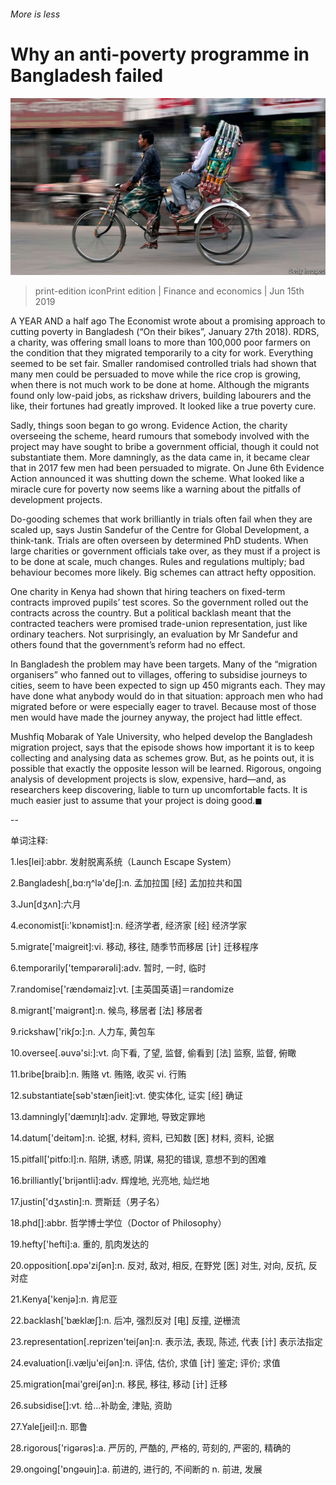 ###### More is less

# Why an anti-poverty programme in Bangladesh failed 

![image](images/20190615_fnp505.jpg) 

> print-edition iconPrint edition | Finance and economics | Jun 15th 2019 

A YEAR AND a half ago The Economist wrote about a promising approach to cutting poverty in Bangladesh (“On their bikes”, January 27th 2018). RDRS, a charity, was offering small loans to more than 100,000 poor farmers on the condition that they migrated temporarily to a city for work. Everything seemed to be set fair. Smaller randomised controlled trials had shown that many men could be persuaded to move while the rice crop is growing, when there is not much work to be done at home. Although the migrants found only low-paid jobs, as rickshaw drivers, building labourers and the like, their fortunes had greatly improved. It looked like a true poverty cure. 

Sadly, things soon began to go wrong. Evidence Action, the charity overseeing the scheme, heard rumours that somebody involved with the project may have sought to bribe a government official, though it could not substantiate them. More damningly, as the data came in, it became clear that in 2017 few men had been persuaded to migrate. On June 6th Evidence Action announced it was shutting down the scheme. What looked like a miracle cure for poverty now seems like a warning about the pitfalls of development projects. 

Do-gooding schemes that work brilliantly in trials often fail when they are scaled up, says Justin Sandefur of the Centre for Global Development, a think-tank. Trials are often overseen by determined PhD students. When large charities or government officials take over, as they must if a project is to be done at scale, much changes. Rules and regulations multiply; bad behaviour becomes more likely. Big schemes can attract hefty opposition. 

One charity in Kenya had shown that hiring teachers on fixed-term contracts improved pupils’ test scores. So the government rolled out the contracts across the country. But a political backlash meant that the contracted teachers were promised trade-union representation, just like ordinary teachers. Not surprisingly, an evaluation by Mr Sandefur and others found that the government’s reform had no effect. 

In Bangladesh the problem may have been targets. Many of the “migration organisers” who fanned out to villages, offering to subsidise journeys to cities, seem to have been expected to sign up 450 migrants each. They may have done what anybody would do in that situation: approach men who had migrated before or were especially eager to travel. Because most of those men would have made the journey anyway, the project had little effect. 

Mushfiq Mobarak of Yale University, who helped develop the Bangladesh migration project, says that the episode shows how important it is to keep collecting and analysing data as schemes grow. But, as he points out, it is possible that exactly the opposite lesson will be learned. Rigorous, ongoing analysis of development projects is slow, expensive, hard—and, as researchers keep discovering, liable to turn up uncomfortable facts. It is much easier just to assume that your project is doing good.◼ 

-- 

 单词注释:

1.les[lei]:abbr. 发射脱离系统（Launch Escape System） 

2.Bangladesh[,bɑ:ŋ^lә'deʃ]:n. 孟加拉国 [经] 孟加拉共和国 

3.Jun[dʒʌn]:六月 

4.economist[i:'kɒnәmist]:n. 经济学者, 经济家 [经] 经济学家 

5.migrate['maigreit]:vi. 移动, 移往, 随季节而移居 [计] 迁移程序 

6.temporarily['tempәrәrәli]:adv. 暂时, 一时, 临时 

7.randomise['rændəmaiz]:vt. [主英国英语]＝randomize 

8.migrant['maigrәnt]:n. 候鸟, 移居者 [法] 移居者 

9.rickshaw['rikʃɔ:]:n. 人力车, 黄包车 

10.oversee[.әuvә'si:]:vt. 向下看, 了望, 监督, 偷看到 [法] 监察, 监督, 俯瞰 

11.bribe[braib]:n. 贿赂 vt. 贿赂, 收买 vi. 行贿 

12.substantiate[sәb'stænʃieit]:vt. 使实体化, 证实 [经] 确证 

13.damningly['dæmɪŋlɪ]:adv. 定罪地, 导致定罪地 

14.datum['deitәm]:n. 论据, 材料, 资料, 已知数 [医] 材料, 资料, 论据 

15.pitfall['pitfɒ:l]:n. 陷阱, 诱惑, 阴谋, 易犯的错误, 意想不到的困难 

16.brilliantly['brijәntli]:adv. 辉煌地, 光亮地, 灿烂地 

17.justin['dʒʌstin]:n. 贾斯廷（男子名） 

18.phd[]:abbr. 哲学博士学位（Doctor of Philosophy） 

19.hefty['hefti]:a. 重的, 肌肉发达的 

20.opposition[.ɒpә'ziʃәn]:n. 反对, 敌对, 相反, 在野党 [医] 对生, 对向, 反抗, 反对症 

21.Kenya['kenjә]:n. 肯尼亚 

22.backlash['bæklæʃ]:n. 后冲, 强烈反对 [电] 反撞, 逆栅流 

23.representation[.reprizen'teiʃәn]:n. 表示法, 表现, 陈述, 代表 [计] 表示法指定 

24.evaluation[i.vælju'eiʃәn]:n. 评估, 估价, 求值 [计] 鉴定; 评价; 求值 

25.migration[mai'greiʃәn]:n. 移民, 移往, 移动 [计] 迁移 

26.subsidise[]:vt. 给...补助金, 津贴, 资助 

27.Yale[jeil]:n. 耶鲁 

28.rigorous['rigәrәs]:a. 严厉的, 严酷的, 严格的, 苛刻的, 严密的, 精确的 

29.ongoing['ɒngәuiŋ]:a. 前进的, 进行的, 不间断的 n. 前进, 发展 

